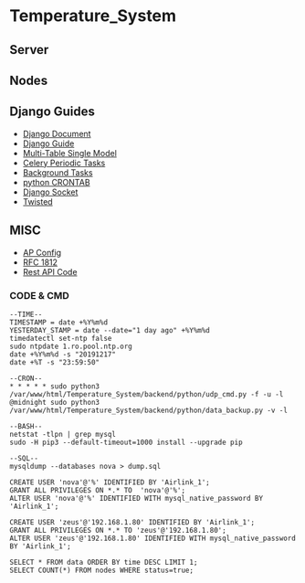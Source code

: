 # Temperature_System


## Server



## Nodes



## Django Guides
 - [Django Document](https://docs.djangoproject.com/en/3.0/)
 - [Django Guide](https://simpleisbetterthancomplex.com/series/beginners-guide/1.11/)
 - [Multi-Table Single Model](https://stackoverflow.com/questions/5036357/single-django-model-multiple-tables)
 - [Celery Periodic Tasks](https://docs.celeryproject.org/en/latest/userguide/periodic-tasks.html)
 - [Background Tasks](https://django-background-tasks.readthedocs.io/en/latest/)
 - [python CRONTAB](https://pypi.org/project/python-crontab/) 
 - [Django Socket](https://pypi.org/project/django-socket-server/)
 - [Twisted](https://twistedmatrix.com/trac/)


## MISC
- [AP Config](https://www.diyhobi.com/install-wifi-hotspot-raspberry-pi-ubuntu-mate/)
- [RFC 1812](https://tools.ietf.org/html/rfc1812#section-2)
- [Rest API Code](https://www.restapitutorial.com/httpstatuscodes.html)



### CODE & CMD
```
--TIME--
TIMESTAMP = date +%Y%m%d
YESTERDAY_STAMP = date --date="1 day ago" +%Y%m%d
timedatectl set-ntp false
sudo ntpdate 1.ro.pool.ntp.org
date +%Y%m%d -s "20191217"
date +%T -s "23:59:50"

--CRON--
* * * * * sudo python3 /var/www/html/Temperature_System/backend/python/udp_cmd.py -f -u -l
@midnight sudo python3 /var/www/html/Temperature_System/backend/python/data_backup.py -v -l

--BASH--
netstat -tlpn | grep mysql
sudo -H pip3 --default-timeout=1000 install --upgrade pip

--SQL--
mysqldump --databases nova > dump.sql

CREATE USER 'nova'@'%' IDENTIFIED BY 'Airlink_1';
GRANT ALL PRIVILEGES ON *.* TO  'nova'@'%';
ALTER USER 'nova'@'%' IDENTIFIED WITH mysql_native_password BY 'Airlink_1';  

CREATE USER 'zeus'@'192.168.1.80' IDENTIFIED BY 'Airlink_1';
GRANT ALL PRIVILEGES ON *.* TO 'zeus'@'192.168.1.80';
ALTER USER 'zeus'@'192.168.1.80' IDENTIFIED WITH mysql_native_password BY 'Airlink_1';  

SELECT * FROM data ORDER BY time DESC LIMIT 1;
SELECT COUNT(*) FROM nodes WHERE status=true;
```